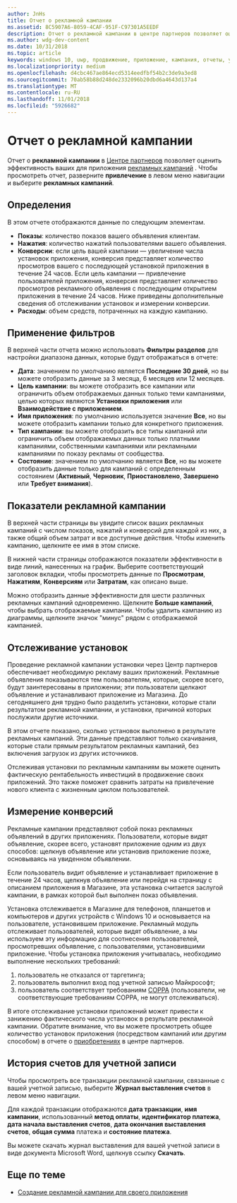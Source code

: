```yaml
---
author: JnHs
title: Отчет о рекламной кампании
ms.assetid: 8C5907A6-8059-4CAF-951F-C97301A5EEDF
description: Отчет о рекламной кампании в центре партнеров позволяет оценить эффективность Ваших рекламных кампаний для приложения.
ms.author: wdg-dev-content
ms.date: 10/31/2018
ms.topic: article
keywords: windows 10, uwp, продвижение, приложение, кампания, отчеты, установки
ms.localizationpriority: medium
ms.openlocfilehash: d4cbc467ae864ecd5314eedfbf54b2c3de9a3ed8
ms.sourcegitcommit: 70ab58b88d248de2332096b20dbd6a4643d137a4
ms.translationtype: MT
ms.contentlocale: ru-RU
ms.lasthandoff: 11/01/2018
ms.locfileid: "5926682"
---
```

# <a name="ad-campaign-report"></a>Отчет о рекламной кампании

Отчет о **рекламной кампании** в [Центре партнеров](https://partner.microsoft.com/dashboard) позволяет оценить эффективность ваших для приложения [рекламных кампаний](create-an-ad-campaign-for-your-app.md) . Чтобы просмотреть отчет, разверните **привлечение** в левом меню навигации и выберите **рекламных кампаний**.

## <a name="definitions"></a>Определения

В этом отчете отображаются данные по следующим элементам.

-   **Показы**: количество показов вашего объявления клиентам.
-   **Нажатия**: количество нажатий пользователями вашего объявления.
-   **Конверсии**: если цель вашей кампании — увеличение числа установок приложения, конверсия представляет количество просмотров вашего с последующей установкой приложения в течение 24 часов. Если цель кампании — привлечение пользователей приложения, конверсия представляет количество просмотров рекламного объявления с последующим открытием приложения в течение 24 часов. Ниже приведены дополнительные сведения об отслеживании установок и измерении конверсии.
-   **Расходы**: объем средств, потраченных на каждую кампанию.

## <a name="apply-filters"></a>Применение фильтров

В верхней части отчета можно использовать **Фильтры разделов** для настройки диапазона данных, которые будут отображаться в отчете:

-   **Дата**: значением по умолчанию является **Последние 30 дней**, но вы можете отобразить данные за 3 месяца, 6 месяцев или 12 месяцев.
-   **Цель кампании**: вы можете отобразить все кампании или ограничить объем отображаемых данных только теми кампаниями, целью которых являются **Установки приложения** или **Взаимодействие с приложением**.
-   **Имя приложения**: по умолчанию используется значение **Все**, но вы можете отобразить кампании только для конкретного приложения.
-   **Тип кампании**: вы можете отобразить все типы кампаний или ограничить объем отображаемых данных только платными кампаниями, собственными кампаниями или рекламными кампаниями по показу рекламы от сообщества.
-   **Состояние**: значением по умолчанию является **Все**, но вы можете отобразить данные только для кампаний с определенным состоянием (**Активный**, **Черновик**, **Приостановлено**, **Завершено** или **Требует внимания**).


## <a name="ad-campaign-metrics"></a>Показатели рекламной кампании

В верхней части страницы вы увидите список ваших рекламных кампаний с числом показов, нажатий и конверсий для каждой из них, а также общий объем затрат и все доступные действия. Чтобы изменить кампанию, щелкните ее имя в этом списке.

В нижней части страницы отображаются показатели эффективности в виде линий, нанесенных на график. Выберите соответствующий заголовок вкладки, чтобы просмотреть данные по **Просмотрам**, **Нажатиям**, **Конверсиям** или **Затратам**, как описано выше.

Можно отобразить данные эффективности для шести различных рекламных кампаний одновременно. Щелкните **Больше кампаний**, чтобы выбрать отображаемые кампании. Чтобы удалить кампанию из диаграммы, щелкните значок "минус" рядом с отображаемой кампанией.


## <a name="install-tracking"></a>Отслеживание установок

Проведение рекламной кампании установки через Центр партнеров обеспечивает необходимую рекламу ваших приложений. Рекламные объявления показываются тем пользователям, которые, скорее всего, будут заинтересованы в приложении; эти пользователи щелкают объявление и устанавливают приложение из Магазина. До сегодняшнего дня трудно было разделить установки, которые стали результатом рекламной кампании, и установки, причиной которых послужили другие источники.

В этом отчете показано, сколько установок выполнено в результате рекламных кампаний. Эти данные представляют только скачивания, которые стали прямым результатом рекламных кампаний, без включения загрузок из других источников.

Отслеживая установки по рекламным кампаниям вы можете оценить фактическую рентабельность инвестиций в продвижение своих приложений. Это также поможет сравнить затраты на привлечение нового клиента с жизненным циклом пользователей.


## <a name="measuring-conversions"></a>Измерение конверсий

Рекламные кампании представляют собой показ рекламных объявлений в других приложениях. Пользователи, которые видят объявление, скорее всего, установят приложение одним из двух способов: щелкнув объявление или установив приложение позже, основываясь на увиденном объявлении.

Если пользователь видит объявление и устанавливает приложение в течение 24 часов, щелкнув объявление или перейдя на страницу с описанием приложения в Магазине, эта установка считается заслугой кампании, в рамках которой был выполнен показ объявления.

Установка отслеживается в Магазине для телефонов, планшетов и компьютеров и других устройств с Windows 10 и основывается на пользователе, установившем приложение. Рекламный модуль отслеживает пользователей, которые видят объявление, а мы используем эту информацию для соотнесения пользователей, просмотревших объявление, с пользователями, установившими приложение. Чтобы установка приложения учитывалась, необходимо выполнение нескольких требований:

1.  пользователь не отказался от таргетинга;
2.  пользователь выполнил вход под учетной записью Майкрософт;
3.  пользователь соответствует требованиям [COPPA](http://go.microsoft.com/fwlink?LinkId=536558) (пользователи, не соответствующие требованиям COPPA, не могут отслеживаться).

В итоге отслеживание установки приложений может привести к занижению фактического числа установок в результате рекламной кампании. Обратите внимание, что вы можете просмотреть общее количество установок приложения (посредством кампаний или другим способом) в отчете о [приобретениях](acquisitions-report.md) в центре партнеров.


## <a name="account-billing-history"></a>История счетов для учетной записи

Чтобы просмотреть все транзакции рекламной кампании, связанные с вашей учетной записью, выберите **Журнал выставления счетов** в левом меню навигации.

Для каждой транзакции отображаются **дата транзакции**, **имя кампании**, использованный **метод оплаты**, **идентификатор платежа**, **дата начала выставления счетов**, **дата окончания выставления счетов**, **общая сумма** платежа и **состояние платежа**.

Вы можете скачать журнал выставления для вашей учетной записи в виде документа Microsoft Word, щелкнув ссылку **Скачать**.

## <a name="related-topics"></a>Еще по теме

* [Создание рекламной кампании для своего приложения](create-an-ad-campaign-for-your-app.md)

 

 
